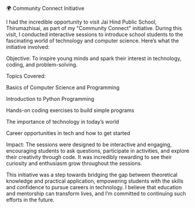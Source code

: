 🌍 Community Connect Initiative

I had the incredible opportunity to visit Jai Hind Public School, Thirumazhisai, as part of my "Community Connect" initiative. During this visit, I conducted interactive sessions to introduce school students to the fascinating world of technology and computer science. Here’s what the initiative involved:

Objective: To inspire young minds and spark their interest in technology, coding, and problem-solving.

Topics Covered:

Basics of Computer Science and Programming

Introduction to Python Programming

Hands-on coding exercises to build simple programs

The importance of technology in today’s world

Career opportunities in tech and how to get started

Impact: The sessions were designed to be interactive and engaging, encouraging students to ask questions, participate in activities, and explore their creativity through code. It was incredibly rewarding to see their curiosity and enthusiasm grow throughout the sessions.

This initiative was a step towards bridging the gap between theoretical knowledge and practical application, empowering students with the skills and confidence to pursue careers in technology. I believe that education and mentorship can transform lives, and I’m committed to continuing such efforts in the future.
